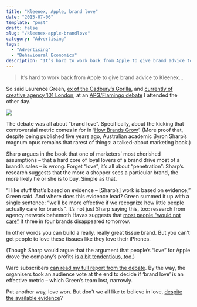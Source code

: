 ```yaml
---
title: "Kleenex, Apple, brand love"
date: "2015-07-06"
template: "post"
draft: false
slug: "/kleenex-apple-brandlove"
category: "Advertising"
tags:
  - "Advertising"
  - "Behavioural Economics"
description: "It’s hard to work back from Apple to give brand advice to Kleenex… so said the man behind the Cadbury's gorilla."
---
```


> It’s hard to work back from Apple to give brand advice to Kleenex…  

So said Laurence Green, [ex of the Cadbury’s Gorilla](https://www.google.co.uk/url?sa=t&rct=j&q=&esrc=s&source=web&cd=1&cad=rja&uact=8&ved=0CCEQFjAAahUKEwj1j-jnoMfGAhVFGCwKHTjVBwE&url=http%3A%2F%2Fwww.ipa.co.uk%2Fpage%2Feffectiveness-hall-of-fame--laurence-green&ei=N9maVbWYKsWwsAG4qp8I&usg=AFQjCNGli_pRRLXQY8fc2eyz6CO3PSa2Ig&sig2=8GDj4NZHL1uMjtM5IT8XXg&bvm=bv.96952980,d.ZGU), and [currently of creative agency 101 London](http://101london.co.uk/people/laurence-green/), at an [APG/Flamingo debate](http://www.eventbrite.co.uk/e/whats-love-got-to-do-with-it-flamingo-in-association-with-apg-tickets-17169163430) I attended the other day.

![](/media/kleenex-apple-brandlove-1.jpg)

The debate was all about “brand love”. Specifically, about the kicking that controversial metric comes in for in ‘[How Brands Grow](https://www.google.co.uk/url?sa=t&rct=j&q=&esrc=s&source=web&cd=1&cad=rja&uact=8&ved=0CCwQFjAAahUKEwioteT6oMfGAhVBHywKHdofBSw&url=http%3A%2F%2Fwww.amazon.co.uk%2FHow-Brands-Grow-What-Marketers%2Fdp%2F0195573560&ei=X9maVeiJHcG-sAHav5TgAg&usg=AFQjCNEyYECadbst8B1DbvdatHUzL-pz0A&sig2=HhvVeYFBpB5wSyGJZ8j7Eg&bvm=bv.96952980,d.ZGU)‘. (More proof that, despite being published five years ago, Australian academic Byron Sharp’s magnum opus remains that rarest of things: a talked-about marketing book.)

Sharp argues in the book that one of marketers’ most cherished assumptions – that a hard core of loyal lovers of a brand drive most of a brand’s sales – is wrong. Forget “love”, it’s all about “penetration”: Sharp’s research suggests that the more a shopper sees a particular brand, the more likely he or she is to buy. Simple as that.

“I like stuff that’s based on evidence – [Sharp’s] work is based on evidence,” Green said. And where does this evidence lead? Green summed it up with a single sentence: “we’ll be more effective if we recognize how little people actually care for brands”. It’s not just Sharp saying this, too: research from agency network behemoth Havas suggests that [most people “would not care”](http://www.havasmedia.com/press/press-releases/2015/top-scoring-meaningful-brands-enjoy-a-share-of-wallet-46-per-cent-higher-than-low-performers) if three in four brands disappeared tomorrow.

In other words you can build a really, really great tissue brand. But you can’t get people to love these tissues like they love their iPhones.

(Though Sharp would argue that the argument that people’s “love” for Apple drove the company’s profits [is a bit tendentious, too](https://t.co/Ha0aPawqZo).)

Warc subscribers [can read my full report from the debate](http://www.warc.com/Content/ContentViewer.aspx?ID=c8b4c1f8-d11d-4585-b836-936ee2fd80e4&CID=A104952&PUB=EVENT-REPORTS&MasterContentRef=c8b4c1f8-d11d-4585-b836-936ee2fd80e4). By the way, the organisers took an audience vote at the end to decide if ‘brand love’ is an effective metric – which Green’s team lost, narrowly.

Put another way, love won. But don’t we all like to believe in love, [despite the available evidence](http://www.vice.com/read/science-says-love-doesnt-exist)?
